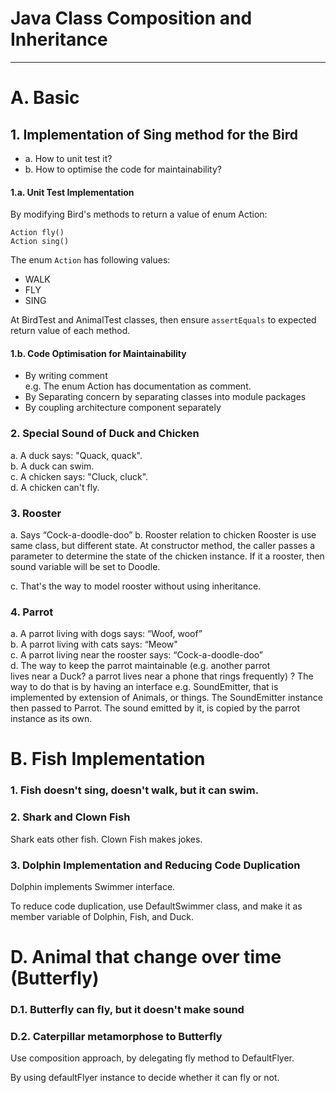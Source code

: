 
# Java Class Composition and Inheritance
---

# A. Basic
 
## 1. Implementation of Sing method for the Bird

* a. How to unit test it? 
* b. How to optimise the code for maintainability?

#### 1.a. Unit Test Implementation

By modifying Bird's methods to return a value of enum Action:
```$Java
Action fly()
Action sing()
```

The enum `Action` has following values:
* WALK
* FLY
* SING

At BirdTest and AnimalTest classes, then ensure `assertEquals` to expected return value of each method.

#### 1.b. Code Optimisation for Maintainability

* By writing comment  \
    e.g. The enum Action has documentation as comment.
* By Separating concern by separating classes into module packages
* By coupling architecture component separately

### 2. Special Sound of Duck and Chicken

a. A duck says: "Quack, quack".\
b. A duck can swim.\
c. A chicken says: "Cluck, cluck".\
d. A chicken can't fly.

### 3. Rooster

a. Says  “Cock-a-doodle-doo”
b. Rooster relation to chicken
Rooster is use same class, but different state. At constructor method, the caller passes a parameter to determine 
the state of the chicken instance. If it a rooster, then sound variable will be set to Doodle.

c.  That's the way to model rooster without using inheritance.

### 4. Parrot

a.  A parrot living with dogs says: “Woof, woof”\
b.  A parrot living with cats says: “Meow"\
c.  A parrot living near the rooster says: “Cock-a-doodle-doo”\
d.  The way to keep the parrot maintainable (e.g. another parrot\
    lives near a Duck? a parrot lives near a phone that rings frequently) ?
    The way to do that is by having an interface e.g. SoundEmitter, that is implemented
    by extension of Animals, or things. 
    The SoundEmitter instance then passed to Parrot.
    The sound emitted by it, is copied by the parrot instance as its own.
    
# B. Fish Implementation

### 1. Fish doesn't sing, doesn't walk, but it can swim.

### 2. Shark and Clown Fish

Shark eats other fish.
Clown Fish makes jokes.

### 3. Dolphin Implementation and Reducing Code Duplication

Dolphin implements Swimmer interface.

To reduce code duplication, use DefaultSwimmer class, and make it as 
member variable of Dolphin, Fish, and Duck. 

# D. Animal that change over time (Butterfly)

### D.1. Butterfly can fly, but it doesn't make sound

### D.2. Caterpillar metamorphose to Butterfly

Use composition approach, by delegating fly method to DefaultFlyer.

By using defaultFlyer instance to decide whether it can fly or not.
